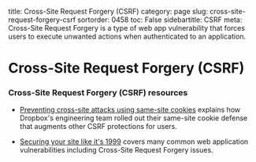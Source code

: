 title: Cross-Site Request Forgery (CSRF)
category: page
slug: cross-site-request-forgery-csrf
sortorder: 0458
toc: False
sidebartitle: CSRF
meta: Cross-Site Request Forgery is a type of web app vulnerability that forces users to execute unwanted actions when authenticated to an application.


# Cross-Site Request Forgery (CSRF)


### Cross-Site Request Forgery (CSRF) resources
* [Preventing cross-site attacks using same-site cookies](https://blogs.dropbox.com/tech/2017/03/preventing-cross-site-attacks-using-same-site-cookies/)
  explains how Dropbox's engineering team rolled out their same-site
  cookie defense that augments other CSRF protections for users.

* [Securing your site like it's 1999](https://24ways.org/2018/securing-your-site-like-its-1999/)
  covers many common web application vulnerabilities including Cross-Site 
  Request Forgery issues.

